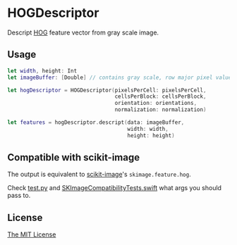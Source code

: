 # HOGDescriptor

Descript [HOG](https://en.wikipedia.org/wiki/Histogram_of_oriented_gradients) feature vector from gray scale image.

## Usage

```swift
let width, height: Int
let imageBuffer: [Double] // contains gray scale, row major pixel values

let hogDescriptor = HOGDescriptor(pixelsPerCell: pixelsPerCell,
                                  cellsPerBlock: cellsPerBlock,
                                  orientation: orientations,
                                  normalization: normalization)

let features = hogDescriptor.descript(data: imageBuffer,
                                      width: width, 
                                      height: height)
```

## Compatible with scikit-image
The output is equivalent to [scikit-image](https://github.com/scikit-image/scikit-image)'s `skimage.feature.hog`.

Check [test.py](https://github.com/t-ae/hog-feature-extractor/blob/master/test.py) and [SKImageCompatibilityTests.swift](SKImageCompatibilityTests.swift) what args you should pass to.

## License

[The MIT License](https://github.com/t-ae/hog-feature-extractor/blob/master/LICENSE)